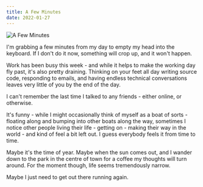 ```yaml
---
title: A Few Minutes
date: 2022-01-27
---
```


![A Few Minutes](https://source.unsplash.com/hopX_jpVtRM/1600x900)

I'm grabbing a few minutes from my day to empty my head into the keyboard. If I don't do it now, something will crop up, and it won't happen.

Work has been busy this week - and while it helps to make the working day fly past, it's also pretty draining. Thinking on your feet all day writing source code, responding to emails, and having endless technical conversations leaves very little of you by the end of the day.

I can't remember the last time I talked to any friends - either online, or otherwise.

It's funny - while I might occasionally think of myself as a boat of sorts - floating along and bumping into other boats along the way, sometimes I notice other people living their life - getting on - making their way in the world - and kind of feel a bit left out. I guess everybody feels it from time to time.

Maybe it's the time of year. Maybe when the sun comes out, and I wander down to the park in the centre of town for a coffee my thoughts will turn around. For the moment though, life seems tremendously narrow.

Maybe I just need to get out there running again.
